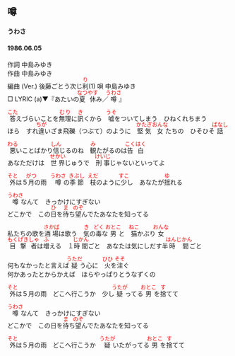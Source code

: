 <style type="text/css">
	ruby{
	    ruby-position: over;
	}
	ruby > rt{font-size: 12px;color:red;}
	p{font:16px;font-size: '楷体'}
</style>
## 噂
#### うわさ
#### 1986.06.05


作詞        中島みゆき  
作曲        中島みゆき  
編曲 (Ver.)   後藤ごとう次じ<ruby><rb>利</rb><rp>(</rp><rt>り</rt><rp>)</rp></ruby>(1)
唄          中島みゆき  
□ LYRIC (a)▼『あたいの<ruby><rb>夏休</rb><rp>(</rp><rt>なつやす</rt><rp>)</rp></ruby>み／<ruby><rb>噂</rb><rp>(</rp><rt>うわさ</rt><rp>)</rp></ruby>』　　

<ruby><rb>答</rb><rp>(</rp><rt>こた</rt><rp>)</rp></ruby>えづらいことを<ruby><rb>無理</rb><rp>(</rp><rt>むり</rt><rp>)</rp></ruby>に<ruby><rb>訊</rb><rp>(</rp><rt>き</rt><rp>)</rp></ruby>くから　<ruby><rb>嘘</rb><rp>(</rp><rt>うそ</rt><rp>)</rp></ruby>をついてしまう　ひねくれちまう  
ほら　すれ<ruby><rb>違</rb><rp>(</rp><rt>ちが</rt><rp>)</rp></ruby>いざま飛礫（つぶて）のように　<ruby><rb>堅気</rb><rp>(</rp><rt>かたぎ</rt><rp>)</rp></ruby><ruby><rb>女</rb><rp>(</rp><rt>おんな</rt><rp>)</rp></ruby>たちの　ひそひそ<ruby><rb>話</rb><rp>(</rp><rt>ばなし</rt><rp>)</rp></ruby>  
  
<ruby><rb>悪</rb><rp>(</rp><rt>わる</rt><rp>)</rp></ruby>いことばかり<ruby><rb>信</rb><rp>(</rp><rt>しん</rt><rp>)</rp></ruby>じるのね　<ruby><rb>観</rb><rp>(</rp><rt>み</rt><rp>)</rp></ruby>たがるのは<ruby><rb>告白</rb><rp>(</rp><rt>こくはく</rt><rp>)</rp></ruby>  
あなただけは　<ruby><rb>世界</rb><rp>(</rp><rt>せかい</rt><rp>)</rp></ruby>じゅうで　<ruby><rb>刑事</rb><rp>(</rp><rt>けいじ</rt><rp>)</rp></ruby>じゃないといってよ  
  
<ruby><rb>外</rb><rp>(</rp><rt>そと</rt><rp>)</rp></ruby>は５<ruby><rb>月</rb><rp>(</rp><rt>がつ</rt><rp>)</rp></ruby>の雨　<ruby><rb>噂</rb><rp>(</rp><rt>うわさ</rt><rp>)</rp></ruby>の<ruby><rb>季節</rb><rp>(</rp><rt>きぶし</rt><rp>)</rp></ruby>　<ruby><rb>枝</rb><rp>(</rp><rt>えだ</rt><rp>)</rp></ruby>のように<ruby><rb>少</rb><rp>(</rp><rt>すこ</rt><rp>)</rp></ruby>し　あなたが<ruby><rb>揺</rb><rp>(</rp><rt>ゆ</rt><rp>)</rp></ruby>れる  
  
<ruby><rb>噂</rb><rp>(</rp><rt>うわさ</rt><rp>)</rp></ruby>なんて　きっかけにすぎない  
どこかで　この<ruby><rb>日</rb><rp>(</rp><rt>ひ</rt><rp>)</rp></ruby>を<ruby><rb>待</rb><rp>(</rp><rt>ま</rt><rp>)</rp></ruby>ち<ruby><rb>望</rb><rp>(</rp><rt>のぞ</rt><rp>)</rp></ruby>んでたあなたを知ってる  
  
私たちの歌を<ruby><rb>酒場</rb><rp>(</rp><rt>さかば</rt><rp>)</rp></ruby>は歌う　<ruby><rb>気</rb><rp>(</rp><rt>き</rt><rp>)</rp></ruby>の<ruby><rb>毒</rb><rp>(</rp><rt>どく</rt><rp>)</rp></ruby>な<ruby><rb>男</rb><rp>(</rp><rt>おとこ</rt><rp>)</rp></ruby>と　<ruby><rb>猫</rb><rp>(</rp><rt>ねこ</rt><rp>)</rp></ruby>かぶり<ruby><rb>女</rb><rp>(</rp><rt>おんな</rt><rp>)</rp></ruby>  
<ruby><rb>目撃者</rb><rp>(</rp><rt>もくげきしゃ</rt><rp>)</rp></ruby>は<ruby><rb>増</rb><rp>(</rp><rt>ふ</rt><rp>)</rp></ruby>える　１<ruby><rb>時間</rb><rp>(</rp><rt>じかん</rt><rp>)</rp></ruby>ごと　あなたは気にしだす半<ruby><rb>時間</rb><rp>(</rp><rt>はんじかん</rt><rp>)</rp></ruby>ごと  
  
何もなかったと言えば<ruby><rb>疑</rb><rp>(</rp><rt>うただ</rt><rp>)</rp></ruby>う心に　<ruby><rb>火</rb><rp>(</rp><rt>ひひ</rt><rp>)</rp></ruby>を<ruby><rb>注</rb><rp>(</rp><rt>そそ</rt><rp>)</rp></ruby>ぐ  
何かあったとからかえば　ほらやっぱりとうなずくの  
  
<ruby><rb>外</rb><rp>(</rp><rt>そと</rt><rp>)</rp></ruby>は５月の雨　どこへ行こうか　少し<ruby><rb>疑</rb><rp>(</rp><rt>うたが</rt><rp>)</rp></ruby>ってる<ruby><rb>男</rb><rp>(</rp><rt>おとこ</rt><rp>)</rp></ruby>を<ruby><rb>捨</rb><rp>(</rp><rt>す</rt><rp>)</rp></ruby>てて  
  
<ruby><rb>噂</rb><rp>(</rp><rt>うわさ</rt><rp>)</rp></ruby>なんて　きっかけにすぎない  
どこかで　この日を<ruby><rb>待</rb><rp>(</rp><rt>ま</rt><rp>)</rp></ruby>ち<ruby><rb>望</rb><rp>(</rp><rt>のぞ</rt><rp>)</rp></ruby>んでたあなたを知ってる  
  
<ruby><rb>外</rb><rp>(</rp><rt>そと</rt><rp>)</rp></ruby>は５月の雨　どこへ行こうか　<ruby><rb>疑</rb><rp>(</rp><rt>うたが</rt><rp>)</rp></ruby>いたがってる<ruby><rb>男</rb><rp>(</rp><rt>おとこ</rt><rp>)</rp></ruby>を<ruby><rb>捨</rb><rp>(</rp><rt>す</rt><rp>)</rp></ruby>てて  